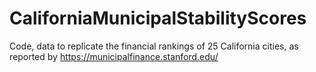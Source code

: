 # CaliforniaMunicipalStabilityScores
Code, data to replicate the financial rankings of 25 California cities, as reported by https://municipalfinance.stanford.edu/
